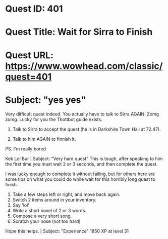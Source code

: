 # Quest ID: 401
# Quest Title: Wait for Sirra to Finish
# Quest URL: https://www.wowhead.com/classic/quest=401
# Subject: "yes yes"
Very difficult quest indeed.
You actually have to talk to Sirra AGAIN! Zomg zomg.
Lucky for you the Thottbot guide exists.

1. Talk to Sirra to accept the quest (he is in Darkshire Town Hall at 72.47).

2. Talk to him AGAIN to finnish it.

PS. I'm really bored

Kek Lol Bur | Subject: "Very hard quest"
This is tough, after speaking to him the first time you must wait 2 or 3 seconds, and then complete the quest.

I was lucky enough to complete it without failing, but for others here are some tips on what you could do while wait for this horribly long quest to finish.

1. Take a few steps left or right, and move back again.
2. Switch 2 items around in your inventory.
3. Say 'lol'
4. Write a short novel of 2 or 3 words.
5. Compose a very short song.
6. Scratch your nose (not too hard)

Hope this helps. | Subject: "Experience"
1850 XP at level 31